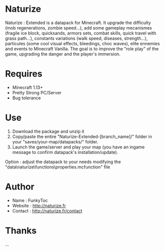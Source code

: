 # Naturize
Naturize : Extended is a datapack for Minecraft. It upgrade the difficulty (mob regenerations, zombie speed...), add some gameplay mecanismes (fragile ice block, quicksands, armors sets, combat skills, quick travel with grass path...), constants variations (walk speed, diseases, strength...), particules (some cool visual effects, bleedings, choc waves), elite ennemies and events to Minecraft Vanilla. The goal is to improve the "role play" of the game, upgrading the danger and the player's immersion.

# Requires 
- Minecraft 1.13+
- Pretty Strong PC/Server
- Bug tolerance

# Use
1. Download the package and unzip it
2. Copy/paste the entire "Naturize-Extended-[branch_name]/" folder in your "saves/your-map/datapacks/" folder.
3. Launch the game/server and play your map (you have an ingame message to confirm datapack's installation/update).

Option : adjust the datapack to your needs modifying the "data\naturize\functions\properties.mcfunction" file

# Author
- Name : FunkyToc 
- Website : http://naturize.fr
- Contact : http://naturize.fr/contact

# Thanks 
...
